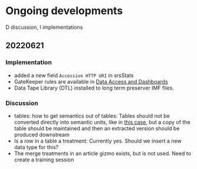 # Ongoing developments
D discussion, I implementations

## 20220621
### Implementation
* added a new field <code>Accession HTTP URI</code> in srsStats
* GateKeeper rules are available in [Data Access and Dashboards](https://github.com/plazi/Plazi-Communications/wiki/Data-Access-and-Dashboards#gatekeeper-rules)
* Data Tape Library (DTL) installed to long term preserver IMF files. 

### Discussion
* tables: how to get semantics out of tables: Tables should not be converted directly into semantic units, like in [this case](https://tb.plazi.org/GgServer/summary/5412FF8EFFDFFFCB76743F08FFBDFFE8), but a copy of the table should be maintained and then an extracted version should be produced downstream
* Is a row in a table a treatment: Currently yes. Should we insert a new data type for this? 
* The merge treatments in an article gizmo exists, but is not used. Need to create a training session
